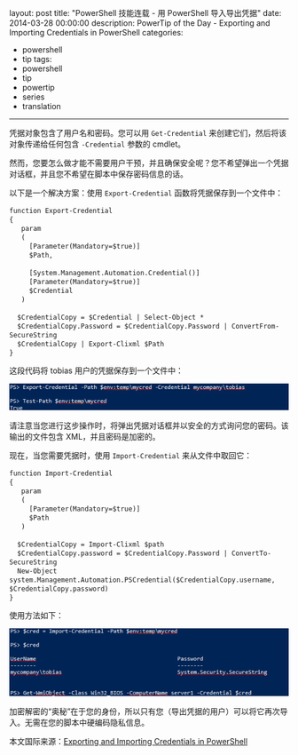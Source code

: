 ﻿layout: post
title: "PowerShell 技能连载 - 用 PowerShell 导入导出凭据"
date: 2014-03-28 00:00:00
description: PowerTip of the Day - Exporting and Importing Credentials in PowerShell
categories:
- powershell
- tip
tags:
- powershell
- tip
- powertip
- series
- translation
---
凭据对象包含了用户名和密码。您可以用 `Get-Credential` 来创建它们，然后将该对象传递给任何包含 `-Credential` 参数的 cmdlet。

然而，您要怎么做才能不需要用户干预，并且确保安全呢？您不希望弹出一个凭据对话框，并且您不希望在脚本中保存密码信息的话。

以下是一个解决方案：使用 `Export-Credential` 函数将凭据保存到一个文件中：

    function Export-Credential 
    {
       param
       (
         [Parameter(Mandatory=$true)]
         $Path,
    
         [System.Management.Automation.Credential()]
         [Parameter(Mandatory=$true)]
         $Credential
       )
        
      $CredentialCopy = $Credential | Select-Object *    
      $CredentialCopy.Password = $CredentialCopy.Password | ConvertFrom-SecureString    
      $CredentialCopy | Export-Clixml $Path
    } 
    
这段代码将 tobias 用户的凭据保存到一个文件中：

![](/img/2014-03-28-exporting-and-importing-credentials-in-powershell-001.png)

请注意当您进行这步操作时，将弹出凭据对话框并以安全的方式询问您的密码。该输出的文件包含 XML，并且密码是加密的。

现在，当您需要凭据时，使用 `Import-Credential` 来从文件中取回它：

    function Import-Credential 
    {
       param
       (
         [Parameter(Mandatory=$true)]
         $Path
       )
        
      $CredentialCopy = Import-Clixml $path    
      $CredentialCopy.password = $CredentialCopy.Password | ConvertTo-SecureString    
      New-Object system.Management.Automation.PSCredential($CredentialCopy.username, $CredentialCopy.password)
    }
    
使用方法如下：

![](/img/2014-03-28-exporting-and-importing-credentials-in-powershell-002.png)

加密解密的“奥秘”在于您的身份，所以只有您（导出凭据的用户）可以将它再次导入。无需在您的脚本中硬编码隐私信息。

<!--more-->
本文国际来源：[Exporting and Importing Credentials in PowerShell](http://community.idera.com/powershell/powertips/b/tips/posts/exporting-and-importing-credentials-in-powershell)
